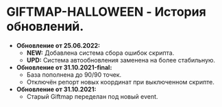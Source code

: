 # GIFTMAP-HALLOWEEN - История обновлений.
* **Обновление от 25.06.2022:**
  * **NEW:** Добавлена система сбора ошибок скрипта.
  * **UPD:** Система автообновления заменена на более стабильную.
* **Обновление от 31.10.2021-final:**
  * База пополнена до 90/90 точек.
  * Отключён репорт новых координат при выключенном скрипте.
* **Обновление от 31.10.2021:**
  * Старый Giftmap переделан под новый event.
